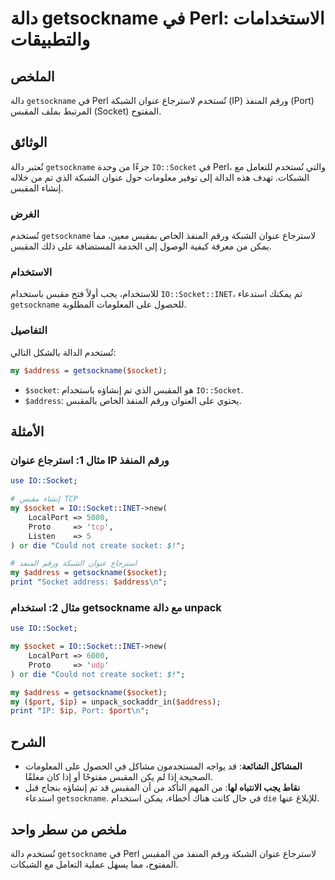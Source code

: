 <!--
Meta Description: # دالة getsockname في Perl: الاستخدامات والتطبيقات ## الملخص دالة `getsockname` في Perl تُستخدم لاسترجاع عنوان الشبكة (IP) ورقم المنفذ (Port) المرتبط ...
Meta Keywords: socket, getsockname, perl, المقبس, address
-->

# دالة getsockname في Perl: الاستخدامات والتطبيقات

## الملخص
دالة `getsockname` في Perl تُستخدم لاسترجاع عنوان الشبكة (IP) ورقم المنفذ (Port) المرتبط بملف المقبس (Socket) المفتوح.

## الوثائق
تُعتبر دالة `getsockname` جزءًا من وحدة `IO::Socket` في Perl، والتي تُستخدم للتعامل مع الشبكات. تهدف هذه الدالة إلى توفير معلومات حول عنوان الشبكة الذي تم من خلاله إنشاء المقبس.

### الغرض
تُستخدم `getsockname` لاسترجاع عنوان الشبكة ورقم المنفذ الخاص بمقبس معين، مما يمكن من معرفة كيفية الوصول إلى الخدمة المستضافة على ذلك المقبس.

### الاستخدام
للاستخدام، يجب أولاً فتح مقبس باستخدام `IO::Socket::INET`، ثم يمكنك استدعاء `getsockname` للحصول على المعلومات المطلوبة.

### التفاصيل
تُستخدم الدالة بالشكل التالي:
```perl
my $address = getsockname($socket);
```
- `$socket`: هو المقبس الذي تم إنشاؤه باستخدام `IO::Socket`.
- `$address`: يحتوي على العنوان ورقم المنفذ الخاص بالمقبس.

## الأمثلة

### مثال 1: استرجاع عنوان IP ورقم المنفذ
```perl
use IO::Socket;

# إنشاء مقبس TCP
my $socket = IO::Socket::INET->new(
    LocalPort => 5000,
    Proto     => 'tcp',
    Listen    => 5
) or die "Could not create socket: $!";

# استرجاع عنوان الشبكة ورقم المنفذ
my $address = getsockname($socket);
print "Socket address: $address\n";
```

### مثال 2: استخدام getsockname مع دالة unpack
```perl
use IO::Socket;

my $socket = IO::Socket::INET->new(
    LocalPort => 6000,
    Proto     => 'udp'
) or die "Could not create socket: $!";

my $address = getsockname($socket);
my ($port, $ip) = unpack_sockaddr_in($address);
print "IP: $ip, Port: $port\n";
```

## الشرح
- **المشاكل الشائعة**: قد يواجه المستخدمون مشاكل في الحصول على المعلومات الصحيحة إذا لم يكن المقبس مفتوحًا أو إذا كان مغلقًا.
- **نقاط يجب الانتباه لها**: من المهم التأكد من أن المقبس قد تم إنشاؤه بنجاح قبل استدعاء `getsockname`. في حال كانت هناك أخطاء، يمكن استخدام `die` للإبلاغ عنها.

## ملخص من سطر واحد
تُستخدم دالة `getsockname` في Perl لاسترجاع عنوان الشبكة ورقم المنفذ من المقبس المفتوح، مما يسهل عملية التعامل مع الشبكات.